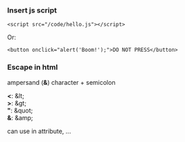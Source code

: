 ### Insert js script
```
<script src="/code/hello.js"></script>
```

Or:
```
<button onclick="alert('Boom!');">DO NOT PRESS</button>
```

### Escape in html
ampersand (**&**) character + semicolon  

**<**: \&lt;  
**>**: \&gt;  
**"**: \&quot;  
**&**: \&amp;

can use in attribute, ...

